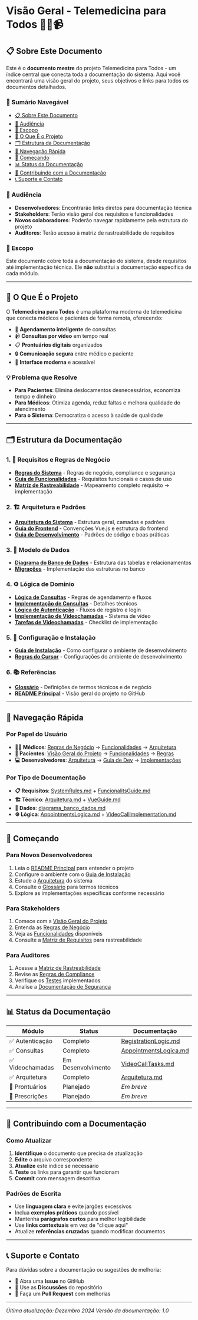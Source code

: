 # Visão Geral - Telemedicina para Todos 🧑‍⚕️📹

## 📋 Sobre Este Documento

Este é o **documento mestre** do projeto Telemedicina para Todos - um índice central que conecta toda a documentação do sistema. Aqui você encontrará uma visão geral do projeto, seus objetivos e links para todos os documentos detalhados.

### 📑 Sumário Navegável
- [📋 Sobre Este Documento](#-sobre-este-documento)
- [🎯 Audiência](#-audiência)
- [📖 Escopo](#-escopo)
- [🏥 O Que É o Projeto](#-o-que-é-o-projeto)
- [🗂️ Estrutura da Documentação](#️-estrutura-da-documentação)
- [🔗 Navegação Rápida](#-navegação-rápida)
- [🚀 Começando](#-começando)
- [📊 Status da Documentação](#-status-da-documentação)
- [🤝 Contribuindo com a Documentação](#-contribuindo-com-a-documentação)
- [📞 Suporte e Contato](#-suporte-e-contato)

### 🎯 Audiência
- **Desenvolvedores**: Encontrarão links diretos para documentação técnica
- **Stakeholders**: Terão visão geral dos requisitos e funcionalidades
- **Novos colaboradores**: Poderão navegar rapidamente pela estrutura do projeto
- **Auditores**: Terão acesso à matriz de rastreabilidade de requisitos

### 📖 Escopo
Este documento cobre toda a documentação do sistema, desde requisitos até implementação técnica. Ele **não** substitui a documentação específica de cada módulo.

---

## 🏥 O Que É o Projeto

O **Telemedicina para Todos** é uma plataforma moderna de telemedicina que conecta médicos e pacientes de forma remota, oferecendo:

- 📅 **Agendamento inteligente** de consultas
- 📹 **Consultas por vídeo** em tempo real
- 📋 **Prontuários digitais** organizados
- 🔒 **Comunicação segura** entre médico e paciente
- 📱 **Interface moderna** e acessível

### 💡 Problema que Resolve
- **Para Pacientes**: Elimina deslocamentos desnecessários, economiza tempo e dinheiro
- **Para Médicos**: Otimiza agenda, reduz faltas e melhora qualidade do atendimento
- **Para o Sistema**: Democratiza o acesso à saúde de qualidade

---

## 🗂️ Estrutura da Documentação

### 1. 📜 Requisitos e Regras de Negócio
- **[Regras do Sistema](../requirements/SystemRules.md)** - Regras de negócio, compliance e segurança
- **[Guia de Funcionalidades](../requirements/FuncionalitsGuide.md)** - Requisitos funcionais e casos de uso
- **[Matriz de Rastreabilidade](MatrizRequisitos.md)** - Mapeamento completo requisito → implementação

### 2. 🏗️ Arquitetura e Padrões
- **[Arquitetura do Sistema](../architecture/Arquitetura.md)** - Estrutura geral, camadas e padrões
- **[Guia do Frontend](../architecture/VueGuide.md)** - Convenções Vue.js e estrutura do frontend
- **[Guia de Desenvolvimento](../architecture/DevGuide.md)** - Padrões de código e boas práticas

### 3. 💾 Modelo de Dados
- **[Diagrama do Banco de Dados](../database/diagrama_banco_dados.md)** - Estrutura das tabelas e relacionamentos
- **[Migrações](../../database/migrations/)** - Implementação das estruturas no banco

### 4. ⚙️ Lógica de Domínio
- **[Lógica de Consultas](../modules/appointments/AppointmentsLogica.md)** - Regras de agendamento e fluxos
- **[Implementação de Consultas](../modules/appointments/AppointmentsImplementationStudy.md)** - Detalhes técnicos
- **[Lógica de Autenticação](../modules/auth/RegistrationLogic.md)** - Fluxos de registro e login
- **[Implementação de Videochamadas](../modules/videocall/VideoCallImplementation.md)** - Sistema de vídeo
- **[Tarefas de Videochamadas](../modules/videocall/VideoCallTasks.md)** - Checklist de implementação

### 5. 🔧 Configuração e Instalação
- **[Guia de Instalação](../setup/Start.md)** - Como configurar o ambiente de desenvolvimento
- **[Regras do Cursor](../setup/CursorRulesGuide.md)** - Configurações do ambiente de desenvolvimento

### 6. 📚 Referências
- **[Glossário](Glossario.md)** - Definições de termos técnicos e de negócio
- **[README Principal](../../README.md)** - Visão geral do projeto no GitHub

---

## 🔗 Navegação Rápida

### Por Papel do Usuário
- **👨‍⚕️ Médicos**: [Regras de Negócio](../requirements/SystemRules.md) → [Funcionalidades](../requirements/FuncionalitsGuide.md) → [Arquitetura](../architecture/Arquitetura.md)
- **👤 Pacientes**: [Visão Geral do Projeto](../../README.md) → [Funcionalidades](../requirements/FuncionalitsGuide.md) → [Regras](../requirements/SystemRules.md)
- **💻 Desenvolvedores**: [Arquitetura](../architecture/Arquitetura.md) → [Guia de Dev](../architecture/DevGuide.md) → [Implementações](../modules/appointments/AppointmentsImplementationStudy.md)

### Por Tipo de Documentação
- **📋 Requisitos**: [SystemRules.md](../requirements/SystemRules.md) + [FuncionalitsGuide.md](../requirements/FuncionalitsGuide.md)
- **🏗️ Técnico**: [Arquitetura.md](../architecture/Arquitetura.md) + [VueGuide.md](../architecture/VueGuide.md)
- **💾 Dados**: [diagrama_banco_dados.md](../database/diagrama_banco_dados.md)
- **⚙️ Lógica**: [AppointmentsLogica.md](../modules/appointments/AppointmentsLogica.md) + [VideoCallImplementation.md](../modules/videocall/VideoCallImplementation.md)

---

## 🚀 Começando

### Para Novos Desenvolvedores
1. Leia o [README Principal](../../README.md) para entender o projeto
2. Configure o ambiente com o [Guia de Instalação](../setup/Start.md)
3. Estude a [Arquitetura](../architecture/Arquitetura.md) do sistema
4. Consulte o [Glossário](Glossario.md) para termos técnicos
5. Explore as implementações específicas conforme necessário

### Para Stakeholders
1. Comece com a [Visão Geral do Projeto](../../README.md)
2. Entenda as [Regras de Negócio](../requirements/SystemRules.md)
3. Veja as [Funcionalidades](../requirements/FuncionalitsGuide.md) disponíveis
4. Consulte a [Matriz de Requisitos](MatrizRequisitos.md) para rastreabilidade

### Para Auditores
1. Acesse a [Matriz de Rastreabilidade](MatrizRequisitos.md)
2. Revise as [Regras de Compliance](../requirements/SystemRules.md#segurança-e-compliance)
3. Verifique os [Testes](../../tests/) implementados
4. Analise a [Documentação de Segurança](../requirements/SystemRules.md#segurança-e-compliance)

---

## 📊 Status da Documentação

| Módulo | Status | Documentação |
|--------|--------|--------------|
| ✅ Autenticação | Completo | [RegistrationLogic.md](Auth/RegistrationLogic.md) |
| ✅ Consultas | Completo | [AppointmentsLogica.md](Appointments/AppointmentsLogica.md) |
| ✅ Videochamadas | Em Desenvolvimento | [VideoCallTasks.md](VideoCall/VideoCallTasks.md) |
| ✅ Arquitetura | Completo | [Arquitetura.md](Architecture/Arquitetura.md) |
| 🔄 Prontuários | Planejado | *Em breve* |
| 🔄 Prescrições | Planejado | *Em breve* |

---

## 🤝 Contribuindo com a Documentação

### Como Atualizar
1. **Identifique** o documento que precisa de atualização
2. **Edite** o arquivo correspondente
3. **Atualize** este índice se necessário
4. **Teste** os links para garantir que funcionam
5. **Commit** com mensagem descritiva

### Padrões de Escrita
- Use **linguagem clara** e evite jargões excessivos
- Inclua **exemplos práticos** quando possível
- Mantenha **parágrafos curtos** para melhor legibilidade
- Use **links contextuais** em vez de "clique aqui"
- Atualize **referências cruzadas** quando modificar documentos

---

## 📞 Suporte e Contato

Para dúvidas sobre a documentação ou sugestões de melhoria:
- 📧 Abra uma **Issue** no GitHub
- 💬 Use as **Discussões** do repositório
- 📝 Faça um **Pull Request** com melhorias

---

*Última atualização: Dezembro 2024*
*Versão da documentação: 1.0*
